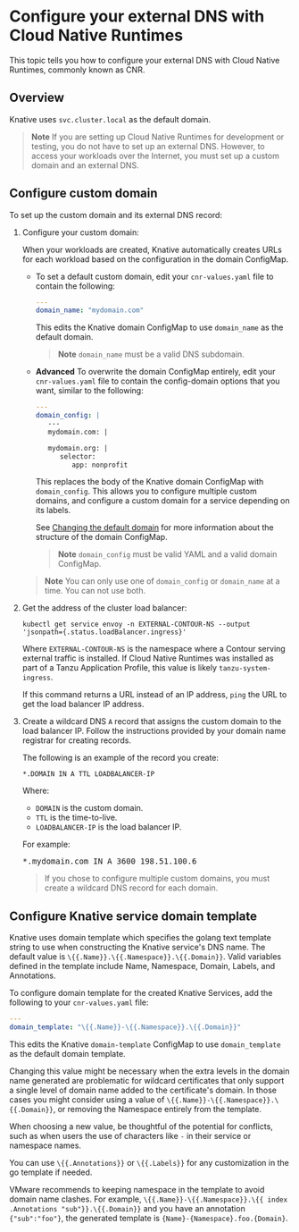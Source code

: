 # Configure your external DNS with Cloud Native Runtimes

This topic tells you how to configure your external DNS with Cloud Native Runtimes, commonly known as CNR.

## <a id='overview'></a> Overview

Knative uses `svc.cluster.local` as the default domain.

> **Note** If you are setting up Cloud Native Runtimes for development or testing, you do not have to set up an external DNS.
However, to access your workloads over the Internet, you must set up a custom domain and an external DNS.

## <a id='config-custom'></a> Configure custom domain

To set up the custom domain and its external DNS record:

1. Configure your custom domain:

   When your workloads are created, Knative automatically creates URLs for each workload based on the configuration in the domain ConfigMap.

   - To set a default custom domain, edit your `cnr-values.yaml` file to contain the following:

      ```yaml
      ---
      domain_name: "mydomain.com"
      ```

      This edits the Knative domain ConfigMap to use `domain_name` as the default domain.

      > **Note** `domain_name` must be a valid DNS subdomain.

   - **Advanced** To overwrite the domain ConfigMap entirely, edit your `cnr-values.yaml` file to contain the config-domain options that you want, similar to the following:
      
      ```yaml
      ---
      domain_config: |
         ---
         mydomain.com: |

         mydomain.org: |
            selector:
               app: nonprofit
      ```

      This replaces the body of the Knative domain ConfigMap with `domain_config`. This allows you to configure multiple custom domains, and configure a custom domain for a service depending on its labels.

      See [Changing the default domain](https://knative.dev/docs/serving/using-a-custom-domain/#changing-the-default-domain) for more information about the structure of the domain ConfigMap.

      > **Note** `domain_config` must be valid YAML and a valid domain ConfigMap.

   > **Note** You can only use one of `domain_config` or `domain_name` at a time. You can not use both.

2. Get the address of the cluster load balancer:

   ```console
   kubectl get service envoy -n EXTERNAL-CONTOUR-NS --output 'jsonpath={.status.loadBalancer.ingress}'
   ```

   Where `EXTERNAL-CONTOUR-NS` is the namespace where a Contour serving external traffic is installed. If Cloud Native Runtimes was installed as part of a Tanzu Application Profile, this value is likely `tanzu-system-ingress`.

    If this command returns a URL instead of an IP address,
    `ping` the URL to get the load balancer IP address.

3. Create a wildcard DNS `A` record that assigns the custom domain to the load balancer IP.
   Follow the instructions provided by your domain name registrar for creating records.

    The following is an example of the record you create:

    ```console
    *.DOMAIN IN A TTL LOADBALANCER-IP
    ```

    Where:

    * `DOMAIN` is the custom domain.
    * `TTL` is the time-to-live.
    * `LOADBALANCER-IP` is the load balancer IP.

    For example:

    <pre class="terminal">*.mydomain.com IN A 3600 198.51.100.6</pre>

    > If you chose to configure multiple custom domains, you must create a wildcard DNS record for each domain.

## <a id='service-domain'></a> Configure Knative service domain template

Knative uses domain template which specifies the golang text template string to use when constructing the Knative service's DNS name.
The default value is `\{{.Name}}.\{{.Namespace}}.\{{.Domain}}`.
Valid variables defined in the template include Name, Namespace, Domain, Labels, and Annotations.

To configure domain template for the created Knative Services, add the following to your `cnr-values.yaml` file:

```yaml
---
domain_template: "\{{.Name}}-\{{.Namespace}}.\{{.Domain}}"
```

This edits the Knative `domain-template` ConfigMap to use `domain_template` as the default domain template.

Changing this value might be necessary when the extra levels in the domain name generated are problematic for wildcard certificates that only support a single level of domain name added to the certificate's domain.
In those cases you might consider using a value of `\{{.Name}}-\{{.Namespace}}.\{{.Domain}}`, or removing the Namespace entirely from the template.

When choosing a new value, be thoughtful of the potential for conflicts, such as when users the use of characters like `-` in their service or namespace names.

You can use `\{{.Annotations}}` or `\{{.Labels}}` for any customization in the go template if needed.

VMware recommends to keeping namespace in the template to avoid domain name clashes.
For example, `\{{.Name}}-\{{.Namespace}}.\{{ index .Annotations "sub"}}.\{{.Domain}}` and you have an annotation `{"sub":"foo"}`, the generated template is `{Name}-{Namespace}.foo.{Domain}`.
